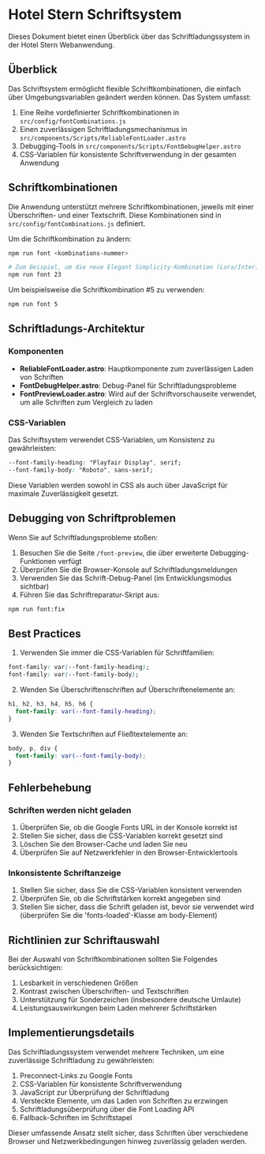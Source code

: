 # Hotel Stern Schriftsystem

Dieses Dokument bietet einen Überblick über das Schriftladungssystem in der Hotel Stern Webanwendung.

## Überblick

Das Schriftsystem ermöglicht flexible Schriftkombinationen, die einfach über Umgebungsvariablen geändert werden können. Das System umfasst:

1. Eine Reihe vordefinierter Schriftkombinationen in `src/config/fontCombinations.js`
2. Einen zuverlässigen Schriftladungsmechanismus in `src/components/Scripts/ReliableFontLoader.astro`
3. Debugging-Tools in `src/components/Scripts/FontDebugHelper.astro`
4. CSS-Variablen für konsistente Schriftverwendung in der gesamten Anwendung

## Schriftkombinationen

Die Anwendung unterstützt mehrere Schriftkombinationen, jeweils mit einer Überschriften- und einer Textschrift. Diese Kombinationen sind in `src/config/fontCombinations.js` definiert.

Um die Schriftkombination zu ändern:

```bash
npm run font <kombinations-nummer>

# Zum Beispiel, um die neue Elegant Simplicity-Kombination (Lora/Inter) zu verwenden:
npm run font 23
```

Um beispielsweise die Schriftkombination #5 zu verwenden:

```bash
npm run font 5
```

## Schriftladungs-Architektur

### Komponenten

- **ReliableFontLoader.astro**: Hauptkomponente zum zuverlässigen Laden von Schriften
- **FontDebugHelper.astro**: Debug-Panel für Schriftladungsprobleme
- **FontPreviewLoader.astro**: Wird auf der Schriftvorschauseite verwendet, um alle Schriften zum Vergleich zu laden

### CSS-Variablen

Das Schriftsystem verwendet CSS-Variablen, um Konsistenz zu gewährleisten:

```css
--font-family-heading: "Playfair Display", serif;
--font-family-body: "Roboto", sans-serif;
```

Diese Variablen werden sowohl in CSS als auch über JavaScript für maximale Zuverlässigkeit gesetzt.

## Debugging von Schriftproblemen

Wenn Sie auf Schriftladungsprobleme stoßen:

1. Besuchen Sie die Seite `/font-preview`, die über erweiterte Debugging-Funktionen verfügt
2. Überprüfen Sie die Browser-Konsole auf Schriftladungsmeldungen
3. Verwenden Sie das Schrift-Debug-Panel (im Entwicklungsmodus sichtbar)
4. Führen Sie das Schriftreparatur-Skript aus:

```bash
npm run font:fix
```

## Best Practices

1. Verwenden Sie immer die CSS-Variablen für Schriftfamilien:

```css
font-family: var(--font-family-heading);
font-family: var(--font-family-body);
```

2. Wenden Sie Überschriftenschriften auf Überschriftenelemente an:

```css
h1, h2, h3, h4, h5, h6 {
  font-family: var(--font-family-heading);
}
```

3. Wenden Sie Textschriften auf Fließtextelemente an:

```css
body, p, div {
  font-family: var(--font-family-body);
}
```

## Fehlerbehebung

### Schriften werden nicht geladen

1. Überprüfen Sie, ob die Google Fonts URL in der Konsole korrekt ist
2. Stellen Sie sicher, dass die CSS-Variablen korrekt gesetzt sind
3. Löschen Sie den Browser-Cache und laden Sie neu
4. Überprüfen Sie auf Netzwerkfehler in den Browser-Entwicklertools

### Inkonsistente Schriftanzeige

1. Stellen Sie sicher, dass Sie die CSS-Variablen konsistent verwenden
2. Überprüfen Sie, ob die Schriftstärken korrekt angegeben sind
3. Stellen Sie sicher, dass die Schrift geladen ist, bevor sie verwendet wird (überprüfen Sie die 'fonts-loaded'-Klasse am body-Element)

## Richtlinien zur Schriftauswahl

Bei der Auswahl von Schriftkombinationen sollten Sie Folgendes berücksichtigen:

1. Lesbarkeit in verschiedenen Größen
2. Kontrast zwischen Überschriften- und Textschriften
3. Unterstützung für Sonderzeichen (insbesondere deutsche Umlaute)
4. Leistungsauswirkungen beim Laden mehrerer Schriftstärken

## Implementierungsdetails

Das Schriftladungssystem verwendet mehrere Techniken, um eine zuverlässige Schriftladung zu gewährleisten:

1. Preconnect-Links zu Google Fonts
2. CSS-Variablen für konsistente Schriftverwendung
3. JavaScript zur Überprüfung der Schriftladung
4. Versteckte Elemente, um das Laden von Schriften zu erzwingen
5. Schriftladungsüberprüfung über die Font Loading API
6. Fallback-Schriften im Schriftstapel

Dieser umfassende Ansatz stellt sicher, dass Schriften über verschiedene Browser und Netzwerkbedingungen hinweg zuverlässig geladen werden.

